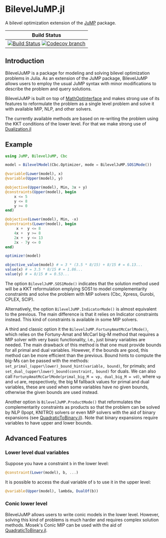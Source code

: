 # BilevelJuMP.jl

A bilevel optimization extension of the [JuMP](https://github.com/JuMP-dev/JuMP.jl) package.

| **Build Status** |
|:----------------:|
| [![Build Status][build-img]][build-url] [![Codecov branch][codecov-img]][codecov-url] |


[build-img]: https://travis-ci.org/joaquimg/BilevelJuMP.jl.svg?branch=master
[build-url]: https://travis-ci.org/joaquimg/BilevelJuMP.jl
[codecov-img]: http://codecov.io/github/joaquimg/BilevelJuMP.jl/coverage.svg?branch=master
[codecov-url]: http://codecov.io/github/joaquimg/BilevelJuMP.jl?branch=master

## Introduction

BilevelJuMP is a package for modeling and solving bilevel optimization problems in Julia. As an extension of the JuMP package, BilevelJuMP allows users to employ the usual JuMP syntax with minor modifications to describe the problem and query solutions.

BilevelJuMP is built on top of [MathOptInterface](https://github.com/JuMP-dev/MathOptInterface.jl) and makes strong use of its features to reformulate the problem as a single level problem and solve it with available MIP, NLP, and other solvers.

The currently available methods are based on re-writing the problem using the KKT conditions of the lower level. For that we make strong use of [Dualization.jl](https://github.com/JuMP-dev/Dualization.jl)

## Example

```julia
using JuMP, BilevelJuMP, Cbc

model = BilevelModel(Cbc.Optimizer, mode = BilevelJuMP.SOS1Mode())

@variable(Lower(model), x)
@variable(Upper(model), y)

@objective(Upper(model), Min, 3x + y)
@constraints(Upper(model), begin
    x <= 5
    y <= 8
    y >= 0
end)

@objective(Lower(model), Min, -x)
@constraints(Lower(model), begin
     x +  y <= 8
    4x +  y >= 8
    2x +  y <= 13
    2x - 7y <= 0
end)

optimize!(model)

objective_value(model) # = 3 * (3.5 * 8/15) + 8/15 # = 6.13...
value(x) # = 3.5 * 8/15 # = 1.86...
value(y) # = 8/15 # = 0.53...
```

The option `BilevelJuMP.SOS1Mode()` indicates that the solution method used
will be a KKT reformulation emplying SOS1 to model complementarity constraints
and solve the problem with MIP solvers (Cbc, Xpress, Gurobi, CPLEX, SCIP).

Alternatively, the option `BilevelJuMP.IndicatorMode()` is almost equivalent to
the previous. The main difference is that it relies on Indicator constraints
instead. This kind of constraints is available in some MIP solvers.

A third and classic option it the `BilevelJuMP.FortunyAmatMcCarlMode()`, which
relies on the Fortuny-Amat and McCarl big-M method that requires a MIP solver
with very basic functionality, i.e., just binary variables are needed.
The main drawback of this method is that one must provide bounds for all primal
and dual variables. However, if the bounds are good, this method can be more
efficient than the previous. Bound hints to compute the big-Ms can be passed
with the methods: `set_primal_(upper\lower)_bound_hint(variable, bound)`, for primals;
and `set_dual_(upper\lower)_bound(constraint, bound)` for duals.
We can also call `FortunyAmatMcCarlMode(primal_big_M = vp, dual_big_M = vd)`,
where `vp` and `vd` are, repspectively, the big M fallback values for primal
and dual variables, these are used when some variables have no given bounds,
otherwise the given bounds are used instead.

Another option is `BilevelJuMP.ProductMode()` that reformulates the
complementarity constraints as products so that the problem can be solved by
NLP (Ipopt, KNITRO) solvers or even MIP solvers with the aid of binary
expansions
(see [QuadraticToBinary.jl](https://github.com/joaquimg/QuadraticToBinary.jl)).
Note that binary expansions require variables to have upper and lower bounds.


## Advanced Features

### Lower level dual variables

Suppose you have a constraint `b` in the lower level:

```julia
@constraint(Lower(model), b, ...)
```

It is possible to access the dual variable of `b` to use it in the upper level:

```julia
@variable(Upper(model), lambda, DualOf(b))
```

### Conic lower level

BilevelJuMP allows users to write conic models in the lower level. However,
solving this kind of problems is much harder and requires complex solution
methods. Mosek's Conic MIP can be used with the aid of
[QuadraticToBinary.jl](https://github.com/joaquimg/QuadraticToBinary.jl).
